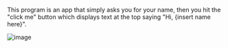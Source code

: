 This program is an app that simply asks you for your name, then you hit the "click me" button which displays text at the top saying "Hi, {insert name here}". 

![image](https://github.com/user-attachments/assets/bb06fdf6-0a17-4eb2-b8e5-8ee7bdb37b1c)

